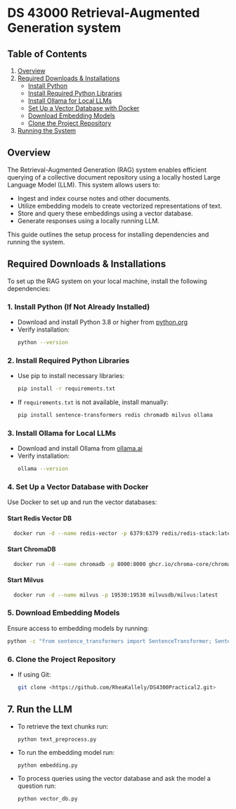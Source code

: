 # DS 43000 Retrieval-Augmented Generation system

## Table of Contents
1. [Overview](#overview)
2. [Required Downloads & Installations](#required-downloads--installations)
   - [Install Python](#1-install-python-if-not-already-installed)
   - [Install Required Python Libraries](#2-install-required-python-libraries)
   - [Install Ollama for Local LLMs](#3-install-ollama-for-local-llms)
   - [Set Up a Vector Database with Docker](#4-set-up-a-vector-database-with-docker)
   - [Download Embedding Models](#5-download-embedding-models)
   - [Clone the Project Repository](#6-clone-the-project-repository)
3. [Running the System](#7-run-the-system)

## Overview

The Retrieval-Augmented Generation (RAG) system enables efficient querying of a collective document repository using a locally hosted Large Language Model (LLM). This system allows users to:

- Ingest and index course notes and other documents.
- Utilize embedding models to create vectorized representations of text.
- Store and query these embeddings using a vector database.
- Generate responses using a locally running LLM.

This guide outlines the setup process for installing dependencies and running the system.

## Required Downloads & Installations

To set up the RAG system on your local machine, install the following dependencies:

### 1. Install Python (If Not Already Installed)
- Download and install Python 3.8 or higher from [python.org](https://www.python.org/)
- Verify installation:
  ```sh
  python --version
  ```

### 2. Install Required Python Libraries
- Use pip to install necessary libraries:
  ```sh
  pip install -r requirements.txt
  ```
- If `requirements.txt` is not available, install manually:
  ```sh
  pip install sentence-transformers redis chromadb milvus ollama
  ```

### 3. Install Ollama for Local LLMs
- Download and install Ollama from [ollama.ai](https://ollama.ai)
- Verify installation:
  ```sh
  ollama --version
  ```

### 4. Set Up a Vector Database with Docker
Use Docker to set up and run the vector databases:

#### Start Redis Vector DB
```sh
  docker run -d --name redis-vector -p 6379:6379 redis/redis-stack:latest
```

#### Start ChromaDB
```sh
  docker run -d --name chromadb -p 8000:8000 ghcr.io/chroma-core/chroma:latest
```

#### Start Milvus
```sh
  docker run -d --name milvus -p 19530:19530 milvusdb/milvus:latest
```

### 5. Download Embedding Models
Ensure access to embedding models by running:
```sh
python -c "from sentence_transformers import SentenceTransformer; SentenceTransformer('all-MiniLM-L6-v2')"
```

### 6. Clone the Project Repository
- If using Git:
  ```sh
  git clone <https://github.com/RheaKallely/DS4300Practical2.git>
  ```

## 7. Run the LLM 
- To retrieve the text chunks run:
  ```
  python text_preprocess.py
  ```
- To run the embedding model run: 
  ```
  python embedding.py
  ```
- To  process queries using the vector database and ask the model a question run:
  ```
  python vector_db.py 
  ```



